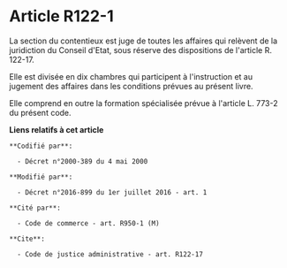 # Article R122-1

La section du contentieux est juge de toutes les affaires qui relèvent de la juridiction du Conseil d'Etat, sous réserve des
dispositions de l'article R. 122-17. 

Elle est divisée en dix chambres qui participent à l'instruction et au jugement des affaires dans les conditions prévues au
présent livre.

Elle comprend en outre la formation spécialisée prévue à l'article L. 773-2 du présent code.

**Liens relatifs à cet article**

	**Codifié par**:

	  - Décret n°2000-389 du 4 mai 2000

	**Modifié par**:

	  - Décret n°2016-899 du 1er juillet 2016 - art. 1

	**Cité par**:

	  - Code de commerce - art. R950-1 (M)

	**Cite**:

	  - Code de justice administrative - art. R122-17

